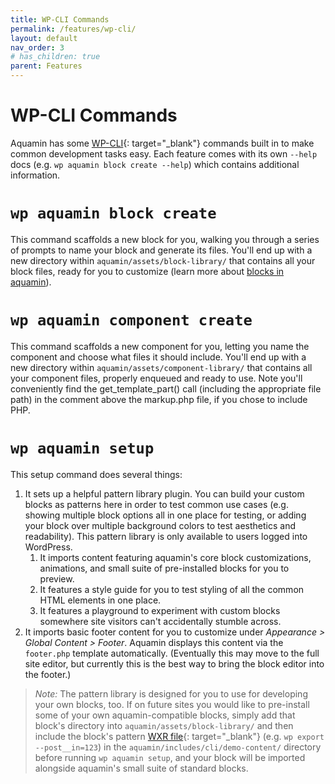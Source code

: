 ```yaml
---
title: WP-CLI Commands
permalink: /features/wp-cli/
layout: default
nav_order: 3
# has_children: true
parent: Features
---
```



# WP-CLI Commands

Aquamin has some [WP-CLI](https://developer.wordpress.org/cli/commands/){: target="_blank"} commands built in to make common development tasks easy. Each feature comes with its own `--help` docs (e.g. `wp aquamin block create --help`) which contains additional information.

# `wp aquamin block create`

This command scaffolds a new block for you, walking you through a series of prompts to name your block and generate its files. You'll end up with a new directory within `aquamin/assets/block-library/` that contains all your block files, ready for you to customize (learn more about [blocks in aquamin](/aquamin/features/block-configuration/)).

# `wp aquamin component create`

This command scaffolds a new component for you, letting you name the component and choose what files it should include. You'll end up with a new directory within `aquamin/assets/component-library/` that contains all your component files, properly enqueued and ready to use. Note you'll conveniently find the get_template_part() call (including the appropriate file path) in the comment above the markup.php file, if you chose to include PHP.

# `wp aquamin setup`
 
This setup command does several things:

1. It sets up a helpful pattern library plugin. You can build your custom blocks as patterns here in order to test common use cases (e.g. showing multiple block options all in one place for testing, or adding your block over multiple background colors to test aesthetics and readability). This pattern library is only available to users logged into WordPress.
   1. It imports content featuring aquamin's core block customizations, animations, and small suite of pre-installed blocks for you to preview.
   2. It features a style guide for you to test styling of all the common HTML elements in one place.
   3. It features a playground to experiment with custom blocks somewhere site visitors can't accidentally stumble across. 
2. It imports basic footer content for you to customize under _Appearance > Global Content > Footer_. Aquamin displays this content via the `footer.php` template automatically. (Eventually this may move to the full site editor, but currently this is the best way to bring the block editor into the footer.)

> _Note:_ The pattern library is designed for you to use for developing your own blocks, too. If on future sites you would like to pre-install some of your own aquamin-compatible blocks, simply add that block's directory into `aquamin/assets/block-library/` and then include the block's pattern [WXR file](https://developer.wordpress.org/cli/commands/export/){: target="_blank"} (e.g. `wp export --post__in=123`) in the `aquamin/includes/cli/demo-content/` directory before running `wp aquamin setup`, and your block will be imported alongside aquamin's small suite of standard blocks.
